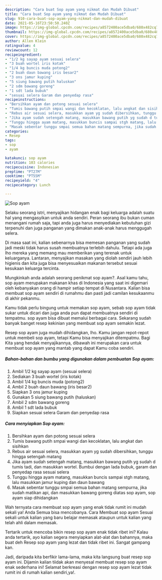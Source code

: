 ```yaml
---
description: "Cara buat Sop ayam yang nikmat dan Mudah Dibuat"
title: "Cara buat Sop ayam yang nikmat dan Mudah Dibuat"
slug: 910-cara-buat-sop-ayam-yang-nikmat-dan-mudah-dibuat
date: 2021-05-16T23:50:50.240Z
image: https://img-global.cpcdn.com/recipes/a8572400ace5dba0/680x482cq70/sop-ayam-foto-resep-utama.jpg
thumbnail: https://img-global.cpcdn.com/recipes/a8572400ace5dba0/680x482cq70/sop-ayam-foto-resep-utama.jpg
cover: https://img-global.cpcdn.com/recipes/a8572400ace5dba0/680x482cq70/sop-ayam-foto-resep-utama.jpg
author: Allen Klein
ratingvalue: 4
reviewcount: 12
recipeingredient:
- "1/2 kg sayap ayam sesuai selera"
- "3 buah wortel iris kotak"
- "1/4 kg buncis muda potong2"
- "2 buah daun bawang iris besar2"
- "3 ons jamur kuping"
- "5 siung bawang putih haluskan"
- "2 sdm bawang goreng"
- "1 sdt lada bubuk"
- "sesuai selera Garam dan penyedap rasa"
recipeinstructions:
- "Bersihkan ayam dan potong sesuai selera"
- "Tumis bawang putih smpai wangi dan kecoklatan, lalu angkat dan sisihkan"
- "Rebus air sesuai selera, masukkan ayam yg sudah dibersihkan, tunggu hingga setengah matang"
- "Jika ayam sudah setengah matang, masukkan bawang putih yg sudah d tumis tadi, dan masukkan wortel. Bumbui dengan lada bubuk, garam dan penyedap rasa sesuai selera"
- "Tunggu hingga ayam matang, masukkan buncis sampai stgh matang, lalu masukkan jamur kuping dan daun bawang"
- "Masak sebentar tunggu smpai semua bahan matang sempurna, jika sudah matikan api, dan masukkan bawang goreng diatas sop ayam, sop ayam siap dihidangkan"
categories:
- Resep
tags:
- sop
- ayam

katakunci: sop ayam 
nutrition: 103 calories
recipecuisine: Indonesian
preptime: "PT27M"
cooktime: "PT55M"
recipeyield: "4"
recipecategory: Lunch

---
```



![Sop ayam](https://img-global.cpcdn.com/recipes/a8572400ace5dba0/680x482cq70/sop-ayam-foto-resep-utama.jpg)

Selaku seorang istri, menyajikan hidangan enak bagi keluarga adalah suatu hal yang mengasyikan untuk anda sendiri. Peran seorang ibu bukan cuman menangani rumah saja, tapi anda juga harus menyediakan kebutuhan gizi terpenuhi dan juga panganan yang dimakan anak-anak harus menggugah selera.

Di masa  saat ini, kalian sebenarnya bisa memesan panganan yang sudah jadi meski tidak harus susah membuatnya terlebih dahulu. Tetapi ada juga lho mereka yang memang mau memberikan yang terenak untuk keluarganya. Lantaran, menyajikan masakan yang diolah sendiri jauh lebih higienis dan kita juga bisa menyesuaikan makanan tersebut sesuai kesukaan keluarga tercinta. 



Mungkinkah anda adalah seorang penikmat sop ayam?. Asal kamu tahu, sop ayam merupakan makanan khas di Indonesia yang saat ini digemari oleh kebanyakan orang di hampir setiap tempat di Nusantara. Kalian bisa membuat sop ayam sendiri di rumahmu dan pasti jadi camilan kesukaanmu di akhir pekanmu.

Kamu tidak perlu bingung untuk memakan sop ayam, sebab sop ayam tidak sukar untuk dicari dan juga anda pun dapat membuatnya sendiri di tempatmu. sop ayam bisa dibuat memalui berbagai cara. Sekarang sudah banyak banget resep kekinian yang membuat sop ayam semakin lezat.

Resep sop ayam juga mudah dihidangkan, lho. Kamu jangan repot-repot untuk membeli sop ayam, tetapi Kamu bisa menyajikan ditempatmu. Bagi Kita yang hendak menyajikannya, dibawah ini merupakan cara untuk membuat sop ayam yang mantab yang dapat Kamu coba sendiri.

<!--inarticleads1-->

##### Bahan-bahan dan bumbu yang digunakan dalam pembuatan Sop ayam:

1. Ambil 1/2 kg sayap ayam (sesuai selera)
1. Sediakan 3 buah wortel (iris kotak)
1. Ambil 1/4 kg buncis muda (potong2)
1. Ambil 2 buah daun bawang (iris besar2)
1. Siapkan 3 ons jamur kuping
1. Gunakan 5 siung bawang putih (haluskan)
1. Ambil 2 sdm bawang goreng
1. Ambil 1 sdt lada bubuk
1. Siapkan sesuai selera Garam dan penyedap rasa




<!--inarticleads2-->

##### Cara menyiapkan Sop ayam:

1. Bersihkan ayam dan potong sesuai selera
1. Tumis bawang putih smpai wangi dan kecoklatan, lalu angkat dan sisihkan
1. Rebus air sesuai selera, masukkan ayam yg sudah dibersihkan, tunggu hingga setengah matang
1. Jika ayam sudah setengah matang, masukkan bawang putih yg sudah d tumis tadi, dan masukkan wortel. Bumbui dengan lada bubuk, garam dan penyedap rasa sesuai selera
1. Tunggu hingga ayam matang, masukkan buncis sampai stgh matang, lalu masukkan jamur kuping dan daun bawang
1. Masak sebentar tunggu smpai semua bahan matang sempurna, jika sudah matikan api, dan masukkan bawang goreng diatas sop ayam, sop ayam siap dihidangkan




Wah ternyata cara membuat sop ayam yang enak tidak rumit ini mudah sekali ya! Anda Semua bisa mencobanya. Cara Membuat sop ayam Sesuai sekali untuk kalian yang baru belajar memasak ataupun untuk kalian yang telah ahli dalam memasak.

Tertarik untuk mencoba bikin resep sop ayam enak tidak ribet ini? Kalau anda tertarik, ayo kalian segera menyiapkan alat-alat dan bahannya, maka buat deh Resep sop ayam yang lezat dan tidak ribet ini. Sangat gampang kan. 

Jadi, daripada kita berfikir lama-lama, maka kita langsung buat resep sop ayam ini. Dijamin kalian tiidak akan menyesal membuat resep sop ayam enak sederhana ini! Selamat berkreasi dengan resep sop ayam lezat tidak rumit ini di rumah kalian sendiri,ya!.

